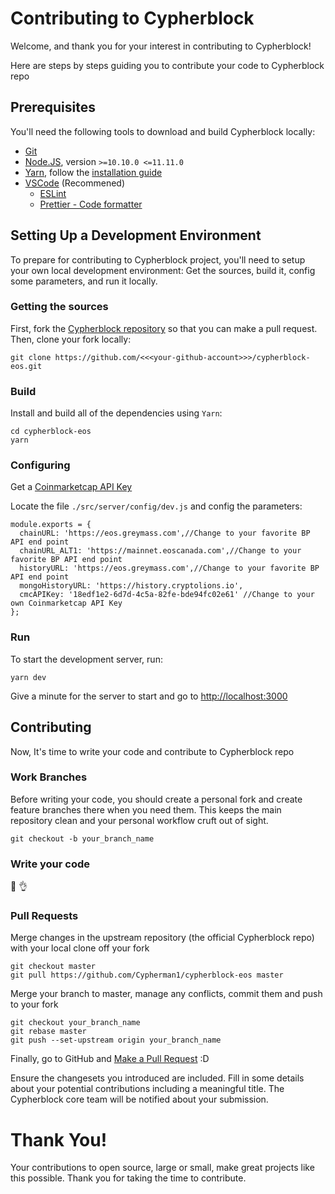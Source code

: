 # Contributing to Cypherblock

Welcome, and thank you for your interest in contributing to Cypherblock!

Here are steps by steps guiding you to contribute your code to Cypherblock repo

## Prerequisites

You'll need the following tools to download and build Cypherblock locally:

- [Git](https://git-scm.com)
- [Node.JS](https://nodejs.org/en/), version `>=10.10.0 <=11.11.0`
- [Yarn](https://yarnpkg.com/en/), follow the [installation guide](https://yarnpkg.com/en/docs/install)
- [VSCode](https://code.visualstudio.com/) (Recommened)
  - [ESLint](https://github.com/Microsoft/vscode-eslint)
  - [Prettier - Code formatter](https://github.com/prettier/prettier-vscode)

## Setting Up a Development Environment

To prepare for contributing to Cypherblock project, you'll need to setup your own local development environment: Get the sources, build it, config some parameters, and run it locally.

### Getting the sources

First, fork the [Cypherblock repository](https://github.com/Cypherman1/cypherblock-eos) so that you can make a pull request. Then, clone your fork locally:

```
git clone https://github.com/<<<your-github-account>>>/cypherblock-eos.git
```

### Build

Install and build all of the dependencies using `Yarn`:

```
cd cypherblock-eos
yarn
```

### Configuring

Get a [Coinmarketcap API Key](https://coinmarketcap.com/api/)

Locate the file `./src/server/config/dev.js` and config the parameters:

```
module.exports = {
  chainURL: 'https://eos.greymass.com',//Change to your favorite BP API end point
  chainURL_ALT1: 'https://mainnet.eoscanada.com',//Change to your favorite BP API end point
  historyURL: 'https://eos.greymass.com',//Change to your favorite BP API end point
  mongoHistoryURL: 'https://history.cryptolions.io',
  cmcAPIKey: '18edf1e2-6d7d-4c5a-82fe-bde94fc02e61' //Change to your own Coinmarketcap API Key
};
```

### Run

To start the development server, run:

```
yarn dev
```

Give a minute for the server to start and go to [http://localhost:3000](http://localhost:3000)

## Contributing

Now, It's time to write your code and contribute to Cypherblock repo

### Work Branches

Before writing your code, you should create a personal fork and create feature branches there when you need them. This keeps the main repository clean and your personal workflow cruft out of sight.

```
git checkout -b your_branch_name
```

### Write your code

:honeybee: :ok_hand:

### Pull Requests

Merge changes in the upstream repository (the official Cypherblock repo) with your local clone off your fork

```
git checkout master
git pull https://github.com/Cypherman1/cypherblock-eos master
```

Merge your branch to master, manage any conflicts, commit them and push to your fork

```
git checkout your_branch_name
git rebase master
git push --set-upstream origin your_branch_name
```

Finally, go to GitHub and [Make a Pull Request](https://help.github.com/en/articles/creating-a-pull-request) :D

Ensure the changesets you introduced are included. Fill in some details about your potential contributions including a meaningful title. The Cypherblock core team will be notified about your submission.

# Thank You!

Your contributions to open source, large or small, make great projects like this possible. Thank you for taking the time to contribute.
